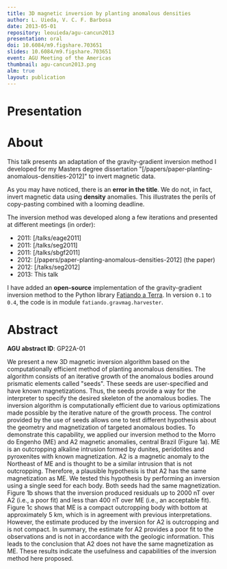 ```yaml
---
title: 3D magnetic inversion by planting anomalous densities
author: L. Uieda, V. C. F. Barbosa
date: 2013-05-01
repository: leouieda/agu-cancun2013
presentation: oral
doi: 10.6084/m9.figshare.703651
slides: 10.6084/m9.figshare.703651
event: AGU Meeting of the Americas
thumbnail: agu-cancun2013.png
alm: true
layout: publication
---
```


# Presentation

<script async class="speakerdeck-embed"
data-id="47e71fe41d9d4f1fa7859454577a6d3f" data-ratio="1.33159947984395"
src="//speakerdeck.com/assets/embed.js"></script>

# About

This talk presents an adaptation of the gravity-gradient inversion method I
developed for my Masters degree dissertation
"[/papers/paper-planting-anomalous-densities-2012]" to invert magnetic data.

As you may have noticed, there is an **error in the title**. We do not, in
fact, invert magnetic data using **density** anomalies. This illustrates the
perils of copy-pasting combined with a looming deadline.

The inversion method was developed along a few iterations and presented at
different meetings
(in order):

* 2011: [/talks/eage2011]
* 2011: [/talks/seg2011]
* 2011: [/talks/sbgf2011]
* 2012: [/papers/paper-planting-anomalous-densities-2012] (the paper)
* 2012: [/talks/seg2012]
* 2013: This talk

I have added an **open-source** implementation of the gravity-gradient
inversion method to the Python library [Fatiando a
Terra](http://www.fatiando.org). In version `0.1` to `0.4`, the code is in
module `fatiando.gravmag.harvester`.

# Abstract

**AGU abstract ID**: GP22A-01

We present a new 3D magnetic inversion algorithm based on the computationally
efficient method of planting anomalous densities. The algorithm consists of an
iterative growth of the anomalous bodies around prismatic elements called
"seeds". These seeds are user-specified and have known magnetizations. Thus,
the seeds provide a way for the interpreter to specify the desired skeleton of
the anomalous bodies. The inversion algorithm is computationally efficient due
to various optimizations made possible by the iterative nature of the growth
process. The control provided by the use of seeds allows one to test different
hypothesis about the geometry and magnetization of targeted anomalous bodies.
To demonstrate this capability, we applied our inversion method to the Morro do
Engenho (ME) and A2 magnetic anomalies, central Brazil (Figure 1a). ME is an
outcropping alkaline intrusion formed by dunites, peridotites and pyroxenites
with known magnetization. A2 is a magnetic anomaly to the Northeast of ME and
is thought to be a similar intrusion that is not outcropping. Therefore, a
plausible hypothesis is that A2 has the same magnetization as ME. We tested
this hypothesis by performing an inversion using a single seed for each body.
Both seeds had the same magnetization. Figure 1b shows that the inversion
produced residuals up to 2000 nT over A2 (i.e., a poor fit) and less than 400
nT over ME (i.e., an acceptable fit). Figure 1c shows that ME is a compact
outcropping body with bottom at approximately 5 km, which is in agreement with
previous interpretations. However, the estimate produced by the inversion for
A2 is outcropping and is not compact. In summary, the estimate for A2 provides
a poor fit to the observations and is not in accordance with the geologic
information. This leads to the conclusion that A2 does not have the same
magnetization as ME. These results indicate the usefulness and capabilities of
the inversion method here proposed.
